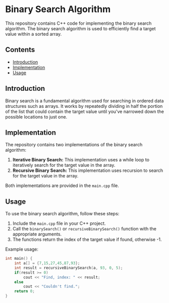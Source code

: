 # Binary Search Algorithm

This repository contains C++ code for implementing the binary search algorithm. The binary search algorithm is used to efficiently find a target value within a sorted array.

## Contents

- [Introduction](#introduction)
- [Implementation](#implementation)
- [Usage](#usage)

## Introduction

Binary search is a fundamental algorithm used for searching in ordered data structures such as arrays. It works by repeatedly dividing in half the portion of the list that could contain the target value until you've narrowed down the possible locations to just one.

## Implementation

The repository contains two implementations of the binary search algorithm:
1. **Iterative Binary Search:** This implementation uses a while loop to iteratively search for the target value in the array.
2. **Recursive Binary Search:** This implementation uses recursion to search for the target value in the array.

Both implementations are provided in the `main.cpp` file.

## Usage

To use the binary search algorithm, follow these steps:
1. Include the `main.cpp` file in your C++ project.
2. Call the `binarySearch()` or `recursiveBinarySearch()` function with the appropriate arguments.
3. The functions return the index of the target value if found, otherwise -1.

Example usage:

```cpp
int main() {
    int a[] = {7,15,27,45,87,93};
    int result = recursiveBinarySearch(a, 93, 0, 5);
    if(result >= 0)
        cout << "Find, index: " << result;
    else
        cout << "Couldn't find.";
    return 0;
}
